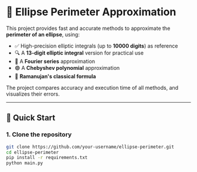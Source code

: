 # 📐 Ellipse Perimeter Approximation

This project provides fast and accurate methods to approximate the **perimeter of an ellipse**, using:

- ✅ High-precision elliptic integrals (up to **10000 digits**) as reference
- 🔍 A **13-digit elliptic integral** version for practical use
- 🧮 A **Fourier series** approximation
- 🟣 A **Chebyshev polynomial** approximation
- 📜 **Ramanujan's classical formula**

The project compares accuracy and execution time of all methods, and visualizes their errors.

---

## 🚀 Quick Start

### 1. Clone the repository

```bash
git clone https://github.com/your-username/ellipse-perimeter.git
cd ellipse-perimeter
pip install -r requirements.txt
python main.py
